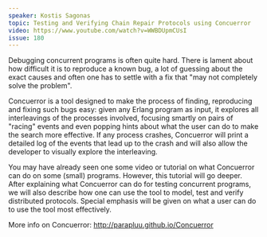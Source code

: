 ```yaml
---
speaker: Kostis Sagonas
topic: Testing and Verifying Chain Repair Protocols using Concuerror
video: https://www.youtube.com/watch?v=WWBDUpmCUsI
issue: 180
---
```


Debugging concurrent programs is often quite hard. There is lament about how difficult it is to reproduce a known bug, a lot of guessing about the exact causes and often one has to settle with a fix that "may not completely solve the problem".

Concuerror is a tool designed to make the process of finding, reproducing and fixing such bugs easy: given any Erlang program as input, it explores all interleavings of the processes involved, focusing smartly on pairs of "racing" events and even popping hints about what the user can do to make the search more effective. If any process crashes, Concuerror will print a detailed log of the events that lead up to the crash and will also allow the developer to visually explore the interleaving.

You may have already seen one some video or tutorial on what Concuerror can do on some (small) programs. However, this tutorial will go deeper. After explaining what Concuerror can do for testing concurrent programs, we will also describe how one can use the tool to model, test and verify distributed protocols. Special emphasis will be given on what a user can do to use the tool most effectively.

More info on Concuerror: http://parapluu.github.io/Concuerror

